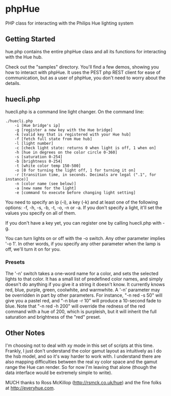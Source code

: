 phpHue
======

PHP class for interacting with the Philips Hue lighting system

Getting Started
---------------

hue.php contains the entire phpHue class and all its functions for interacting with the Hue hub.

Check out the "samples" directory. You'll find a few demos, showing you how to interact with phpHue. It uses the PEST php REST client for ease of communication, but as a user of phpHue, you don't need to worry about the details.

huecli.php
------------

huecli.php is a command line light changer. On the command line:

    ./huecli.php
        -i [Hue bridge's ip]
        -g [register a new key with the Hue bridge]
        -k [valid key that is registered with your Hue hub]
        -f [fetch full state from Hue hub]
        -l [light number]
        -c [check light state: returns 0 when light is off, 1 when on]
        -h [hue in degrees on the color circle 0-360]
        -s [saturation 0-254]
        -b [brightness 0-254]
        -t [white color temp 150-500]
        -o [0 for turning the light off, 1 for turning it on]
        -r [transition time, in seconds. Decimals are legal (".1", for instance)]
        -n [color name (see below)]
        -a [new name for the light]
        -e [command to execute before changing light setting]

You need to specify an ip (-i), a key (-k) and at least one of the following options: -f, -h, -s, -b, -t, -o, -n or -a. If you don't specify a light, it'll set the values you specify on all of them.

If you don't have a key yet, you can register one by calling huecli.php with -g.

You can turn lights on or off with the -o switch. Any other parameter implies '-o 1'. In other words, if you specify any other parameter when the lamp is off, we'll turn it on for you.

### Presets ###

The '-n' switch takes a one-word name for a color, and sets the selected lights to that color. It has a small list of predefined color names, and simply doesn't do anything if you give it a string it doesn't know. It currently knows red, blue, purple, green, coolwhite, and warmwhite. A '-n' parameter may be overridden in part by other parameters. For instance, "-n red -s 50" will give you a pastel red, and "-n blue -r 10" will produce a 10-second fade to blue. Note that "-n red -h 200" will override the redness of the red command with a hue of 200, which is purpleish, but it will inherit the full saturation and brightness of the "red" preset.

Other Notes
-----------

I'm choosing not to deal with xy mode in this set of scripts at this time. Frankly, I just don't understand the color gamut layout as intuitively as I do the hsb model, and so it's way harder to work with. I understand there are also mapping difficulties between the real xy color space and the gamut range the Hue can render. So for now I'm leaving that alone (though the data interface would be extremely simple to write).

MUCH thanks to Ross McKillop (http://rsmck.co.uk/hue) and the fine folks at http://everyhue.com.
